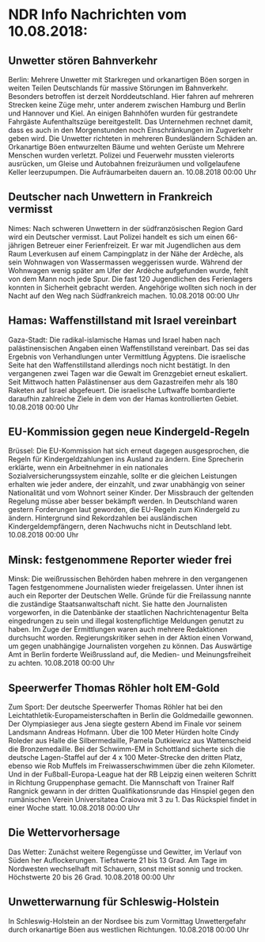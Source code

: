 # NDR Info Nachrichten vom 10.08.2018:


## Unwetter stören Bahnverkehr
Berlin: Mehrere Unwetter mit Starkregen und orkanartigen Böen sorgen in weiten Teilen Deutschlands für massive Störungen im Bahnverkehr. Besonders betroffen ist derzeit Norddeutschland. Hier fahren auf mehreren Strecken keine Züge mehr, unter anderem zwischen Hamburg und Berlin und Hannover und Kiel. An einigen Bahnhöfen wurden für gestrandete Fahrgäste Aufenthaltszüge bereitgestellt. Das Unternehmen rechnet damit, dass es auch in den Morgenstunden noch Einschränkungen im Zugverkehr geben wird. Die Unwetter richteten in mehreren Bundesländern Schäden an. Orkanartige Böen entwurzelten Bäume und wehten Gerüste um Mehrere Menschen wurden verletzt. Polizei und Feuerwehr mussten vielerorts ausrücken, um Gleise und Autobahnen freizuräumen und vollgelaufene Keller leerzupumpen. Die Aufräumarbeiten dauern an. 10.08.2018 00:00 Uhr 

## Deutscher nach Unwettern in Frankreich vermisst
Nimes: Nach schweren Unwettern in der südfranzösischen Region Gard wird ein Deutscher vermisst. Laut Polizei handelt es sich um einen 66-jährigen Betreuer einer Ferienfreizeit. Er war mit Jugendlichen aus dem Raum Leverkusen auf einem Campingplatz in der Nähe der Ardèche, als sein Wohnwagen von Wassermassen weggerissen wurde. Während der Wohnwagen wenig später am Ufer der Ardèche aufgefunden wurde, fehlt von dem Mann noch jede Spur. Die fast 120 Jugendlichen des Ferienlagers konnten in Sicherheit gebracht werden. Angehörige wollten sich noch in der Nacht auf den Weg nach Südfrankreich machen. 10.08.2018 00:00 Uhr 

## Hamas: Waffenstillstand mit Israel vereinbart
Gaza-Stadt: Die radikal-islamische Hamas und Israel haben nach palästinensischen Angaben einen Waffenstillstand vereinbart. Das sei das Ergebnis von Verhandlungen unter Vermittlung Ägyptens. Die israelische Seite hat den Waffenstillstand allerdings noch nicht bestätigt. In den vergangenen zwei Tagen war die Gewalt im Grenzgebiet erneut eskaliert. Seit Mittwoch hatten Palästinenser aus dem Gazastreifen mehr als 180 Raketen auf Israel abgefeuert. Die israelische Luftwaffe bombardierte daraufhin zahlreiche Ziele in dem von der Hamas kontrollierten Gebiet. 10.08.2018 00:00 Uhr 

## EU-Kommission gegen neue Kindergeld-Regeln
Brüssel: Die EU-Kommission hat sich erneut dagegen ausgesprochen, die Regeln für Kindergeldzahlungen ins Ausland zu ändern. Eine Sprecherin erklärte, wenn ein Arbeitnehmer in ein nationales Sozialversicherungssystem einzahle, sollte er die gleichen Leistungen erhalten wie jeder andere, der einzahlt, und zwar unabhängig von seiner Nationalität und vom Wohnort seiner Kinder. Der Missbrauch der geltenden Regelung müsse aber besser bekämpft werden. In Deutschland waren gestern Forderungen laut geworden, die EU-Regeln zum Kindergeld zu ändern. Hintergrund sind Rekordzahlen bei ausländischen Kindergeldempfängern, deren Nachwuchs nicht in Deutschland lebt. 10.08.2018 00:00 Uhr 

## Minsk: festgenommene Reporter wieder frei
Minsk: Die weißrussischen Behörden haben mehrere in den vergangenen Tagen festgenommene Journalisten wieder freigelassen. Unter ihnen ist auch ein Reporter der Deutschen Welle. Gründe für die Freilassung nannte die zuständige Staatsanwaltschaft nicht. Sie hatte den Journalisten vorgeworfen, in die Datenbänke der staatlichen Nachrichtenagentur Belta eingedrungen zu sein und illegal kostenpflichtige Meldungen genutzt zu haben. Im Zuge der Ermittlungen waren auch mehrere Redaktionen durchsucht worden. Regierungskritiker sehen in der Aktion einen Vorwand, um gegen unabhängige Journalisten vorgehen zu können. Das Auswärtige Amt in Berlin forderte Weißrussland auf, die Medien- und Meinungsfreiheit zu achten. 10.08.2018 00:00 Uhr 

## Speerwerfer Thomas Röhler holt EM-Gold
Zum Sport: Der deutsche Speerwerfer Thomas Röhler hat bei den Leichtathletik-Europameisterschaften in Berlin die Goldmedaille gewonnen. Der Olympiasieger aus Jena siegte gestern Abend im Finale vor seinem Landsmann Andreas Hofmann. Über die 100 Meter Hürden holte Cindy Roleder aus Halle die Silbermedaille, Pamela Dutkiewicz aus Wattenscheid die Bronzemedaille. Bei der Schwimm-EM in Schottland sicherte sich die deutsche Lagen-Staffel auf der 4 x 100 Meter-Strecke den dritten Platz, ebenso wie Rob Muffels im Freiwasserschwimmen über die zehn Kilometer. Und in der Fußball-Europa-League hat der RB Leipzig einen weiteren Schritt in Richtung Gruppenphase gemacht. Die Mannschaft von Trainer Ralf Rangnick gewann in der dritten Qualifikationsrunde das Hinspiel gegen den rumänischen Verein Universitatea Craiova mit 3 zu 1. Das Rückspiel findet in einer Woche statt. 10.08.2018 00:00 Uhr 

## Die Wettervorhersage
Das Wetter:
Zunächst weitere Regengüsse und Gewitter, im Verlauf von Süden her Auflockerungen. Tiefstwerte 21 bis 13 Grad. Am Tage im Nordwesten wechselhaft mit Schauern, sonst meist sonnig und trocken. Höchstwerte 20 bis 26 Grad. 10.08.2018 00:00 Uhr 

## Unwetterwarnung für Schleswig-Holstein
In Schleswig-Holstein an der Nordsee bis zum Vormittag Unwettergefahr durch orkanartige Böen aus westlichen Richtungen. 10.08.2018 00:00 Uhr 
